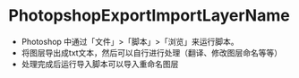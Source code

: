 # PhotopshopExportImportLayerName
* Photoshop 中通过「文件」>「脚本」>「浏览」来运行脚本。
* 将图层导出成txt文本，然后可以自行进行处理（翻译、修改图层命名等等）
* 处理完成后运行导入脚本可以导入重命名图层
